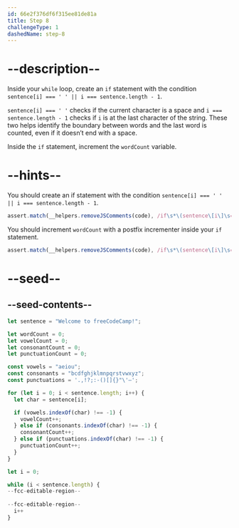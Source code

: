 ```yaml
---
id: 66e2f376df6f315ee81de81a
title: Step 8
challengeType: 1
dashedName: step-8
---
```


# --description--

Inside your `while` loop, create an `if` statement with the condition `sentence[i] === ' ' || i === sentence.length - 1`.

`sentence[i] === ' '` checks if the current character is a space and `i === sentence.length - 1` checks if `i` is at the last character of the string. These two helps identify the boundary between words and the last word is counted, even if it doesn’t end with a space.

Inside the `if` statement, increment the `wordCount` variable.

# --hints--

You should create an if statement with the condition `sentence[i] === ' ' || i === sentence.length - 1`.

```js
assert.match(__helpers.removeJSComments(code), /if\s*\(sentence\[i\]\s===\s*('|"|`) ('|"|`)\s*\|\|\s*i\s*===\s*sentence\.length\s*-\s*1\)\s*\{\s*/)
```

You should increment `wordCount` with a postfix incrementer inside your `if` statement.

```js
assert.match(__helpers.removeJSComments(code), /if\s*\(sentence\[i\]\s===\s*('|"|`) ('|"|`)\s*\|\|\s*i\s*===\s*sentence\.length\s*-\s*1\)\s*\{\s*wordCount\+\+;?\s*\}/)
```

# --seed--

## --seed-contents--

```js
let sentence = "Welcome to freeCodeCamp!";

let wordCount = 0;
let vowelCount = 0;
let consonantCount = 0;
let punctuationCount = 0;

const vowels = "aeiou";
const consonants = "bcdfghjklmnpqrstvwxyz";
const punctuations = '.,!?;:-()[]{}"\'–';

for (let i = 0; i < sentence.length; i++) {
  let char = sentence[i];

  if (vowels.indexOf(char) !== -1) {
    vowelCount++;
  } else if (consonants.indexOf(char) !== -1) {
    consonantCount++;
  } else if (punctuations.indexOf(char) !== -1) {
    punctuationCount++;
  }
}

let i = 0;

while (i < sentence.length) {
--fcc-editable-region--
  
--fcc-editable-region--
  i++
}
```

